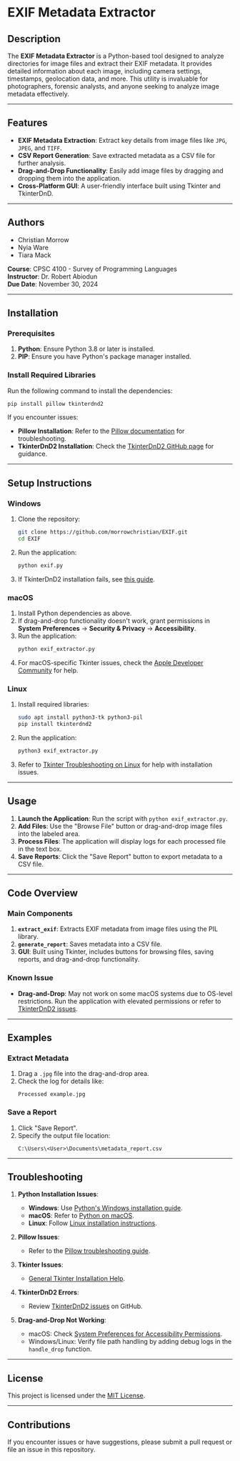 # EXIF Metadata Extractor

## Description
The **EXIF Metadata Extractor** is a Python-based tool designed to analyze directories for image files and extract their EXIF metadata. It provides detailed information about each image, including camera settings, timestamps, geolocation data, and more. This utility is invaluable for photographers, forensic analysts, and anyone seeking to analyze image metadata effectively.

---

## Features
- **EXIF Metadata Extraction**: Extract key details from image files like `JPG`, `JPEG`, and `TIFF`.
- **CSV Report Generation**: Save extracted metadata as a CSV file for further analysis.
- **Drag-and-Drop Functionality**: Easily add image files by dragging and dropping them into the application.
- **Cross-Platform GUI**: A user-friendly interface built using Tkinter and TkinterDnD.

---

## Authors
- Christian Morrow  
- Nyia Ware  
- Tiara Mack  

**Course**: CPSC 4100 - Survey of Programming Languages  
**Instructor**: Dr. Robert Abiodun  
**Due Date**: November 30, 2024  

---

## Installation

### Prerequisites
1. **Python**: Ensure Python 3.8 or later is installed.
2. **PIP**: Ensure you have Python's package manager installed.

### Install Required Libraries
Run the following command to install the dependencies:
```bash
pip install pillow tkinterdnd2
```

If you encounter issues:
- **Pillow Installation**: Refer to the [Pillow documentation](https://pillow.readthedocs.io/en/stable/installation.html) for troubleshooting.
- **TkinterDnD2 Installation**: Check the [TkinterDnD2 GitHub page](https://github.com/pearu/tkinterdnd2) for guidance.

---

## Setup Instructions

### Windows
1. Clone the repository:
   ```bash
   git clone https://github.com/morrowchristian/EXIF.git
   cd EXIF
   ```
2. Run the application:
   ```bash
   python exif.py
   ```
3. If TkinterDnD2 installation fails, see [this guide](https://github.com/pearu/tkinterdnd2#installation).

### macOS
1. Install Python dependencies as above.
2. If drag-and-drop functionality doesn't work, grant permissions in **System Preferences** → **Security & Privacy** → **Accessibility**.
3. Run the application:
   ```bash
   python exif_extractor.py
   ```
4. For macOS-specific Tkinter issues, check the [Apple Developer Community](https://developer.apple.com/forums/) for help.

### Linux
1. Install required libraries:
   ```bash
   sudo apt install python3-tk python3-pil
   pip install tkinterdnd2
   ```
2. Run the application:
   ```bash
   python3 exif_extractor.py
   ```
3. Refer to [Tkinter Troubleshooting on Linux](https://wiki.python.org/moin/TkInter) for help with installation issues.

---

## Usage

1. **Launch the Application**: Run the script with `python exif_extractor.py`.
2. **Add Files**: Use the "Browse File" button or drag-and-drop image files into the labeled area.
3. **Process Files**: The application will display logs for each processed file in the text box.
4. **Save Reports**: Click the "Save Report" button to export metadata to a CSV file.

---

## Code Overview

### Main Components
1. **`extract_exif`**: Extracts EXIF metadata from image files using the PIL library.
2. **`generate_report`**: Saves metadata into a CSV file.
3. **GUI**: Built using Tkinter, includes buttons for browsing files, saving reports, and drag-and-drop functionality.

### Known Issue
- **Drag-and-Drop**: May not work on some macOS systems due to OS-level restrictions. Run the application with elevated permissions or refer to [TkinterDnD2 issues](https://github.com/pearu/tkinterdnd2/issues).

---

## Examples

### Extract Metadata
1. Drag a `.jpg` file into the drag-and-drop area.
2. Check the log for details like:
   ```
   Processed example.jpg
   ```

### Save a Report
1. Click "Save Report".
2. Specify the output file location:
   ```
   C:\Users\<User>\Documents\metadata_report.csv
   ```

---

## Troubleshooting

1. **Python Installation Issues**:
   - **Windows**: Use [Python's Windows installation guide](https://docs.python.org/3/using/windows.html).
   - **macOS**: Refer to [Python on macOS](https://docs.python.org/3/using/mac.html).
   - **Linux**: Follow [Linux installation instructions](https://docs.python.org/3/using/unix.html).

2. **Pillow Issues**:
   - Refer to the [Pillow troubleshooting guide](https://pillow.readthedocs.io/en/stable/installation.html#troubleshooting).

3. **Tkinter Issues**:
   - [General Tkinter Installation Help](https://tkdocs.com/tutorial/install.html).

4. **TkinterDnD2 Errors**:
   - Review [TkinterDnD2 issues](https://github.com/pearu/tkinterdnd2/issues) on GitHub.

5. **Drag-and-Drop Not Working**:
   - macOS: Check [System Preferences for Accessibility Permissions](https://support.apple.com/en-us/HT201899).
   - Windows/Linux: Verify file path handling by adding debug logs in the `handle_drop` function.

---

## License
This project is licensed under the [MIT License](https://opensource.org/licenses/MIT).

---

## Contributions
If you encounter issues or have suggestions, please submit a pull request or file an issue in this repository.  
